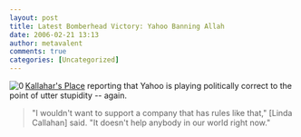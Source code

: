 ```yaml
---
layout: post
title: Latest Bomberhead Victory: Yahoo Banning Allah
date: 2006-02-21 13:13
author: metavalent
comments: true
categories: [Uncategorized]
---
```

<!--Lead Photo --><a href="LINK_URL"><img src="http://awebcamdarkly.com/images/islam.cartoon.7.jpg" align="left" border="0" alt="0" /></a><!-- Commentary --><a href="http://quickwired.com/kallahar/stories/2005-Yahoo/yahoo.php">Kallahar's Place</a> reporting that Yahoo is playing politically correct to the point of utter stupidity -- again.<blockquote>"I wouldn't want to support a company that has rules like that," [Linda Callahan] said. "It doesn't help anybody in our world right now."</blockquote>
